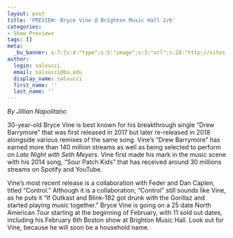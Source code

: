 ```yaml
---
layout: post
title: 'PREVIEW: Bryce Vine @ Brighton Music Hall 2/6'
categories:
- Show Previews
tags: []
meta:
  _bu_banner: a:7:{s:4:"type";s:5:"image";s:3:"url";s:28:"http://sites.bu.edu/wtbu/files/2019/01/vine.jpg";s:3:"alt";s:0:"";s:7:"post_id";s:4:"3474";s:4:"html";s:0:"";s:8:"position";s:12:"contentWidth";s:7:"caption";s:0:"";}
author:
  login: salvucci
  email: salvucci@bu.edu
  display_name: salvucci
  first_name: ''
  last_name: ''
---
```

_By Jillian Napolitano_

30-year-old Bryce Vine is best known for his breakthrough single “Drew Barrymore” that was first released in 2017 but later re-released in 2018 alongside various remixes of the same song. Vine’s “Drew Barrymore” has earned more than 140 million streams as well as being selected to perform on _Late Night with Seth Meyers._ Vine first made his mark in the music scene with his 2014 song, “Sour Patch Kids” that has received around 30 millions streams on Spotify and YouTube.

Vine’s most recent release is a collaboration with Feder and Dan Caplen, titled “Control.” Although it is a collaboration, “Control” still sounds like Vine, as he puts it “If Outkast and Blink-182 got drunk with the Gorillaz and started playing music together.” Bryce Vine is going on a 25 date North American Tour starting at the beginning of February, with 11 sold out dates, including his February 6th Boston show at Brighton Music Hall. Look out for Vine, because he will soon be a household name.